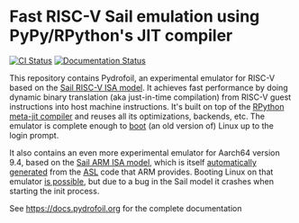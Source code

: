 # Fast RISC-V Sail emulation using PyPy/RPython's JIT compiler


[![CI Status](https://github.com/pydrofoil/pydrofoil/actions/workflows/pydrofoil.yml/badge.svg)](https://github.com/pydrofoil/pydrofoil/actions/workflows/pydrofoil.yml)
[![Documentation Status](https://readthedocs.org/projects/pydrofoil/badge/?version=latest)](https://docs.pydrofoil.org/en/latest/?badge=latest)

This repository contains Pydrofoil, an experimental emulator for RISC-V based
on the [Sail RISC-V ISA model](https://github.com/riscv/sail-riscv). It
achieves fast performance by doing dynamic binary translation (aka just-in-time
compilation) from RISC-V guest instructions into host machine instructions.
It's built on top of the [RPython meta-jit
compiler](https://www3.hhu.de/stups/downloads/pdf/BoCuFiRi09_246.pdf) and
reuses all its optimizations, backends, etc. The emulator is complete enough to
[boot](https://docs.pydrofoil.org/en/latest/using_pydrofoil.html#booting-linux-under-pydrofoil)
(an old version of) Linux up to the login prompt.

It also contains an even more experimental emulator for Aarch64 version 9.4,
based on the [Sail ARM ISA model](https://github.com/rems-project/sail-arm),
which is itself [automatically
generated](https://github.com/rems-project/asl_to_sail) from the
[ASL](https://developer.arm.com/downloads/-/exploration-tools) code that ARM
provides. Booting Linux on that emulator [is
possible](https://docs.pydrofoil.org/en/latest/arm.html#booting-linux), but due
to a bug in the Sail model it crashes when starting the init process.

See https://docs.pydrofoil.org for the complete documentation

